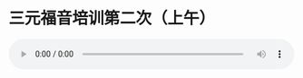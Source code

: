 # 三元福音培训第二次（上午）

<audio style="width: 100%;" preload="false" controls controlslist="nodownload"><source src="//cdn.wechat.edu.pl/audio/mp3/old/12205.mp3" type="audio/mpeg">Your browser does not support the audio element.</audio>


